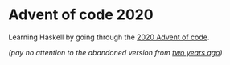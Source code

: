 # Advent of code 2020

Learning Haskell by going through the [2020 Advent of code](https://adventofcode.com/2020).

_(pay no attention to the abandoned version from [two years ago](https://github.com/jall/advent-of-code-2018))_
